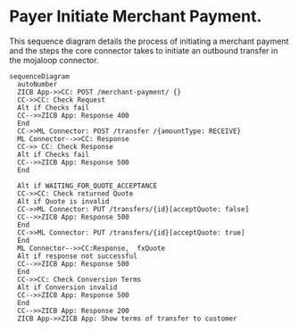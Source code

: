 # Payer Initiate Merchant Payment.
This sequence diagram details the process of initiating a merchant payment and the steps the core connector takes to initiate an outbound transfer in the mojaloop connector.


```mermaid
sequenceDiagram
  autoNumber
  ZICB App->>CC: POST /merchant-payment/ {}
  CC->>CC: Check Request
  Alt if Checks fail
  CC-->>ZICB App: Response 400
  End
  CC->>ML Connector: POST /transfer /{amountType: RECEIVE} 
  ML Connector-->>CC: Response
  CC->> CC: Check Response
  Alt if Checks fail
  CC-->>ZICB App: Response 500
  End

  Alt if WAITING_FOR_QUOTE_ACCEPTANCE
  CC->>CC: Check returned Quote
  Alt if Quote is invalid
  CC->>ML Connector: PUT /transfers/{id}[acceptQuote: false]
  CC-->>ZICB App: Response 500
  End
  CC->>ML Connector: PUT /transfers/{id}[acceptQuote: true]
  End
  ML Connector-->>CC:Response,  fxQuote
  Alt if response not successful
  CC-->>ZICB App: Response 500
  End
  CC->>CC: Check Conversion Terms
  Alt if Conversion invalid
  CC-->>ZICB App: Response 500
  End
  CC-->>ZICB App: Response 200
  ZICB App->>ZICB App: Show terms of transfer to customer
```
